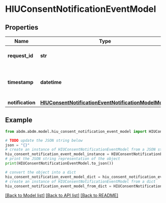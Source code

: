 # HIUConsentNotificationEventModel


## Properties

Name | Type | Description | Notes
------------ | ------------- | ------------- | -------------
**request_id** | **str** | a nonce, unique for each HTTP request | 
**timestamp** | **datetime** | Date time format in UTC, includes miliseconds YYYY-MM-DDThh:mm:ss.vZ | 
**notification** | [**HIUConsentNotificationEventNotificationModelModel**](HIUConsentNotificationEventNotificationModel.md) |  | 

## Example

```python
from abdm.abdm.model.hiu_consent_notification_event_model import HIUConsentNotificationEventModel

# TODO update the JSON string below
json = "{}"
# create an instance of HIUConsentNotificationEventModel from a JSON string
hiu_consent_notification_event_model_instance = HIUConsentNotificationEventModel.from_json(json)
# print the JSON string representation of the object
print(HIUConsentNotificationEventModel.to_json())

# convert the object into a dict
hiu_consent_notification_event_model_dict = hiu_consent_notification_event_model_instance.to_dict()
# create an instance of HIUConsentNotificationEventModel from a dict
hiu_consent_notification_event_model_from_dict = HIUConsentNotificationEventModel.from_dict(hiu_consent_notification_event_model_dict)
```
[[Back to Model list]](../README.md#documentation-for-models) [[Back to API list]](../README.md#documentation-for-api-endpoints) [[Back to README]](../README.md)


